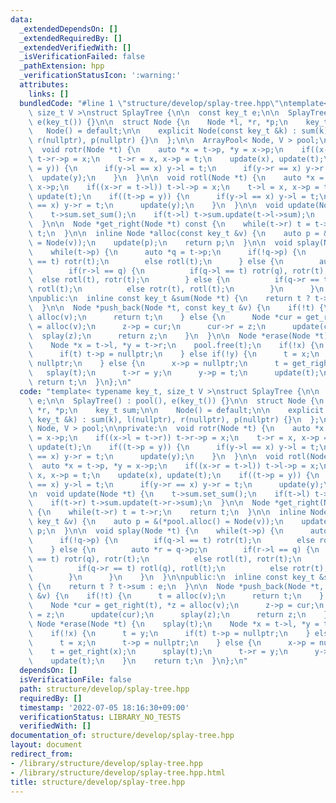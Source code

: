 ```yaml
---
data:
  _extendedDependsOn: []
  _extendedRequiredBy: []
  _extendedVerifiedWith: []
  _isVerificationFailed: false
  _pathExtension: hpp
  _verificationStatusIcon: ':warning:'
  attributes:
    links: []
  bundledCode: "#line 1 \"structure/develop/splay-tree.hpp\"\ntemplate< typename key_t,\
    \ size_t V >\nstruct SplayTree {\n\n  const key_t e;\n\n  SplayTree() : pool(),\
    \ e(key_t()) {}\n\n  struct Node {\n    Node *l, *r, *p;\n    key_t sum;\n\n \
    \   Node() = default;\n\n    explicit Node(const key_t &k) : sum(k), l(nullptr),\
    \ r(nullptr), p(nullptr) {}\n  };\n\n  ArrayPool< Node, V > pool;\n\nprivate:\n\
    \  void rotr(Node *t) {\n    auto *x = t->p, *y = x->p;\n    if((x->l = t->r))\
    \ t->r->p = x;\n    t->r = x, x->p = t;\n    update(x), update(t);\n    if((t->p\
    \ = y)) {\n      if(y->l == x) y->l = t;\n      if(y->r == x) y->r = t;\n    \
    \  update(y);\n    }\n  }\n\n  void rotl(Node *t) {\n    auto *x = t->p, *y =\
    \ x->p;\n    if((x->r = t->l)) t->l->p = x;\n    t->l = x, x->p = t;\n    update(x),\
    \ update(t);\n    if((t->p = y)) {\n      if(y->l == x) y->l = t;\n      if(y->r\
    \ == x) y->r = t;\n      update(y);\n    }\n  }\n\n  void update(Node *t) {\n\
    \    t->sum.set_sum();\n    if(t->l) t->sum.update(t->l->sum);\n    if(t->r) t->sum.update(t->r->sum);\n\
    \  }\n\n  Node *get_right(Node *t) const {\n    while(t->r) t = t->r;\n    return\
    \ t;\n  }\n\n  inline Node *alloc(const key_t &v) {\n    auto p = &(*pool.alloc()\
    \ = Node(v));\n    update(p);\n    return p;\n  }\n\n  void splay(Node *t) {\n\
    \    while(t->p) {\n      auto *q = t->p;\n      if(!q->p) {\n        if(q->l\
    \ == t) rotr(t);\n        else rotl(t);\n      } else {\n        auto *r = q->p;\n\
    \        if(r->l == q) {\n          if(q->l == t) rotr(q), rotr(t);\n        \
    \  else rotl(t), rotr(t);\n        } else {\n          if(q->r == t) rotl(q),\
    \ rotl(t);\n          else rotr(t), rotl(t);\n        }\n      }\n    }\n  }\n\
    \npublic:\n  inline const key_t &sum(Node *t) {\n    return t ? t->sum : e;\n\
    \  }\n\n  Node *push_back(Node *t, const key_t &v) {\n    if(!t) {\n      t =\
    \ alloc(v);\n      return t;\n    } else {\n      Node *cur = get_right(t), *z\
    \ = alloc(v);\n      z->p = cur;\n      cur->r = z;\n      update(cur);\n    \
    \  splay(z);\n      return z;\n    }\n  }\n\n  Node *erase(Node *t) {\n    splay(t);\n\
    \    Node *x = t->l, *y = t->r;\n    pool.free(t);\n    if(!x) {\n      t = y;\n\
    \      if(t) t->p = nullptr;\n    } else if(!y) {\n      t = x;\n      t->p =\
    \ nullptr;\n    } else {\n      x->p = nullptr;\n      t = get_right(x);\n   \
    \   splay(t);\n      t->r = y;\n      y->p = t;\n      update(t);\n    }\n   \
    \ return t;\n  }\n};\n"
  code: "template< typename key_t, size_t V >\nstruct SplayTree {\n\n  const key_t\
    \ e;\n\n  SplayTree() : pool(), e(key_t()) {}\n\n  struct Node {\n    Node *l,\
    \ *r, *p;\n    key_t sum;\n\n    Node() = default;\n\n    explicit Node(const\
    \ key_t &k) : sum(k), l(nullptr), r(nullptr), p(nullptr) {}\n  };\n\n  ArrayPool<\
    \ Node, V > pool;\n\nprivate:\n  void rotr(Node *t) {\n    auto *x = t->p, *y\
    \ = x->p;\n    if((x->l = t->r)) t->r->p = x;\n    t->r = x, x->p = t;\n    update(x),\
    \ update(t);\n    if((t->p = y)) {\n      if(y->l == x) y->l = t;\n      if(y->r\
    \ == x) y->r = t;\n      update(y);\n    }\n  }\n\n  void rotl(Node *t) {\n  \
    \  auto *x = t->p, *y = x->p;\n    if((x->r = t->l)) t->l->p = x;\n    t->l =\
    \ x, x->p = t;\n    update(x), update(t);\n    if((t->p = y)) {\n      if(y->l\
    \ == x) y->l = t;\n      if(y->r == x) y->r = t;\n      update(y);\n    }\n  }\n\
    \n  void update(Node *t) {\n    t->sum.set_sum();\n    if(t->l) t->sum.update(t->l->sum);\n\
    \    if(t->r) t->sum.update(t->r->sum);\n  }\n\n  Node *get_right(Node *t) const\
    \ {\n    while(t->r) t = t->r;\n    return t;\n  }\n\n  inline Node *alloc(const\
    \ key_t &v) {\n    auto p = &(*pool.alloc() = Node(v));\n    update(p);\n    return\
    \ p;\n  }\n\n  void splay(Node *t) {\n    while(t->p) {\n      auto *q = t->p;\n\
    \      if(!q->p) {\n        if(q->l == t) rotr(t);\n        else rotl(t);\n  \
    \    } else {\n        auto *r = q->p;\n        if(r->l == q) {\n          if(q->l\
    \ == t) rotr(q), rotr(t);\n          else rotl(t), rotr(t);\n        } else {\n\
    \          if(q->r == t) rotl(q), rotl(t);\n          else rotr(t), rotl(t);\n\
    \        }\n      }\n    }\n  }\n\npublic:\n  inline const key_t &sum(Node *t)\
    \ {\n    return t ? t->sum : e;\n  }\n\n  Node *push_back(Node *t, const key_t\
    \ &v) {\n    if(!t) {\n      t = alloc(v);\n      return t;\n    } else {\n  \
    \    Node *cur = get_right(t), *z = alloc(v);\n      z->p = cur;\n      cur->r\
    \ = z;\n      update(cur);\n      splay(z);\n      return z;\n    }\n  }\n\n \
    \ Node *erase(Node *t) {\n    splay(t);\n    Node *x = t->l, *y = t->r;\n    pool.free(t);\n\
    \    if(!x) {\n      t = y;\n      if(t) t->p = nullptr;\n    } else if(!y) {\n\
    \      t = x;\n      t->p = nullptr;\n    } else {\n      x->p = nullptr;\n  \
    \    t = get_right(x);\n      splay(t);\n      t->r = y;\n      y->p = t;\n  \
    \    update(t);\n    }\n    return t;\n  }\n};\n"
  dependsOn: []
  isVerificationFile: false
  path: structure/develop/splay-tree.hpp
  requiredBy: []
  timestamp: '2022-07-05 18:16:30+09:00'
  verificationStatus: LIBRARY_NO_TESTS
  verifiedWith: []
documentation_of: structure/develop/splay-tree.hpp
layout: document
redirect_from:
- /library/structure/develop/splay-tree.hpp
- /library/structure/develop/splay-tree.hpp.html
title: structure/develop/splay-tree.hpp
---
```

